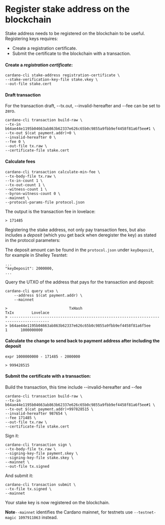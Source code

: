 # Register stake address on the blockchain

Stake address needs to be registered on the blockchain to be useful. Registering keys requires:

* Create a registration certificate.
* Submit the certificate to the blockchain with a transaction.

#### Create a _registration certificate_:

    cardano-cli stake-address registration-certificate \
    --stake-verification-key-file stake.vkey \
    --out-file stake.cert

#### Draft transaction

For the transaction draft, --tx.out, --invalid-hereafter and --fee can be set to zero.

    cardano-cli transaction build-raw \
    --tx-in b64ae44e1195b04663ab863b62337e626c65b0c9855a9fbb9ef4458f81a6f5ee#1 \
    --tx-out $(cat payment.addr)+0 \
    --invalid-hereafter 0 \
    --fee 0 \
    --out-file tx.raw \
    --certificate-file stake.cert

#### Calculate fees

    cardano-cli transaction calculate-min-fee \
    --tx-body-file tx.raw \
    --tx-in-count 1 \
    --tx-out-count 1 \
    --witness-count 1 \
    --byron-witness-count 0 \
    --mainnet \
    --protocol-params-file protocol.json

The output is the transaction fee in lovelace:

    > 171485

Registering the stake address, not only pay transaction fees, but also includes a _deposit_ (which you get back when deregister the key) as stated in the protocol parameters:

The deposit amount can be found in the `protocol.json` under `keyDeposit`, for example in Shelley Tesntet:

    ...
    "keyDeposit": 2000000,
    ...

Query the UTXO of the address that pays for the transaction and deposit:

    cardano-cli query utxo \
        --address $(cat payment.addr) \
        --mainnet

    >                            TxHash                                 TxIx        Lovelace
    > ----------------------------------------------------------------------------------------
    > b64ae44e1195b04663ab863b62337e626c65b0c9855a9fbb9ef4458f81a6f5ee     1      1000000000

#### Calculate the change to send back to payment address after including the deposit

    expr 1000000000 - 171485 - 2000000

    > 999428515

#### Submit the certificate with a transaction:

Build the transaction, this time include  --invalid-hereafter and --fee

    cardano-cli transaction build-raw \
    --tx-in b64ae44e1195b04663ab863b62337e626c65b0c9855a9fbb9ef4458f81a6f5ee#1 \
    --tx-out $(cat payment.addr)+997828515 \
    --invalid-hereafter 987654 \
    --fee 171485 \
    --out-file tx.raw \
    --certificate-file stake.cert

Sign it:

    cardano-cli transaction sign \
    --tx-body-file tx.raw \
    --signing-key-file payment.skey \
    --signing-key-file stake.skey \
    --mainnet \
    --out-file tx.signed

And submit it:

    cardano-cli transaction submit \
    --tx-file tx.signed \
    --mainnet

Your stake key is now registered on the blockchain.

**Note**`--mainnet` identifies the Cardano mainnet, for testnets use `--testnet-magic 1097911063` instead.
